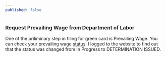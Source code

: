 ```yaml
---
published: false
---
```

### Request Prevailing Wage from Department of Labor

One of the priliminary step in filing for green card is Prevailing Wage. You can check your prevailing wage [status](https://flag.dol.gov/case-status-search). I logged to the website to find out that the status was changed from In Progress to DETERMINATION ISSUED. 

